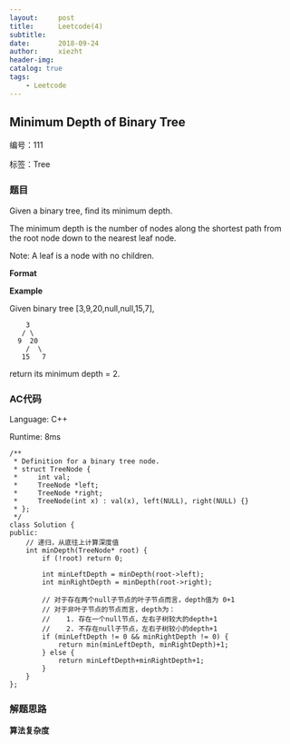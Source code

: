 ```yaml
---
layout:     post
title:      Leetcode(4)
subtitle:   
date:       2018-09-24
author:     xiezht
header-img: 
catalog: true
tags: 
    - Leetcode
---
```



## Minimum Depth of Binary Tree

编号：111

标签：Tree


### 题目

Given a binary tree, find its minimum depth.

The minimum depth is the number of nodes along the shortest path from the root node down to the nearest leaf node.

Note: A leaf is a node with no children.

**Format**

**Example**

Given binary tree [3,9,20,null,null,15,7],

```
    3
   / \
  9  20
    /  \
   15   7
```

return its minimum depth = 2.


### AC代码

Language: C++

Runtime: 8ms

```
/**
 * Definition for a binary tree node.
 * struct TreeNode {
 *     int val;
 *     TreeNode *left;
 *     TreeNode *right;
 *     TreeNode(int x) : val(x), left(NULL), right(NULL) {}
 * };
 */
class Solution {
public:
    // 递归，从底往上计算深度值
    int minDepth(TreeNode* root) {
        if (!root) return 0;
        
        int minLeftDepth = minDepth(root->left);
        int minRightDepth = minDepth(root->right);
        
        // 对于存在两个null子节点的叶子节点而言，depth值为 0+1
        // 对于非叶子节点的节点而言，depth为：
        //    1. 存在一个null节点，左右子树较大的depth+1
        //    2. 不存在null子节点，左右子树较小的depth+1
        if (minLeftDepth != 0 && minRightDepth != 0) {
            return min(minLeftDepth, minRightDepth)+1;
        } else {
            return minLeftDepth+minRightDepth+1;
        }
    }
};
```

### 解题思路

**算法复杂度**
